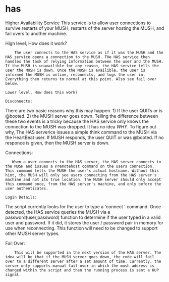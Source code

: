 # has
Higher Availability Service
    This service is to allow user connections to survive restarts of your MUSH, restarts of the server hosting the MUSH, and fail overs to another machine. 
    
High level, How does it work?
```
    The user connects to the HAS service as if it was the MUSH and the HAS service opens a connection to the MUSH. THe HAS service then handles the task of relying information between the user and the MUSH. If the MUSH is unavailible for any reason, the HAS service tells the user the MUSH is down. Once the MUSH is availible, the user is informed the MUSH is online, reconnects, and logs the user in. Everything then returns to normal at this point. Also see fail over below.

Lower level, How does this work?

Disconnects:
```
  There are two basic reasons why this may happen. 1) If the user QUITs or is @booted. 2) the MUSH server goes down. Telling the difference between these two events is a tricky because the HAS service only knows the connection to the MUSH was dropped. It has no idea *WHY*. To figure out why, The HAS serverice issues a simple think command to the MUSH via the HeartBeat user. If MUSH responds, the user QUIT or was @booted. If no responce is given, then the MUSH server is down.

Connections:
```
   When a user connects to the HAS server, the HAS server connects to the MUSH and issues a @remotehost command on the users connection. This command tells the MUSH the user's actual hostname. Without this hint, the MUSH will only see users connecting from the HAS server's machine and not its true location. The MUSH server should only accept this command once, from the HAS server's machine, and only before the user authenticates.
   
Login Details:
```
   The script currently looks for the user to type a 'connect <user> <password>' command. Once detected, the HAS service queries the MUSH via a password(user,password) function to determine if the user typed in a valid user and password. If it did, it stores the user / password pair in memory for use when reconnecting. This function will need to be changed to support other MUSH server types.
  
Fail Over:
```
    This will be supported in the next version of the HAS server. The idea will be that if the MUSH server goes down, the code will fail over to a different server after a set amount of time. Currently, the server only supports manual fail over in which the mush address is changed within the script and then the running process is sent a HUP signal.
